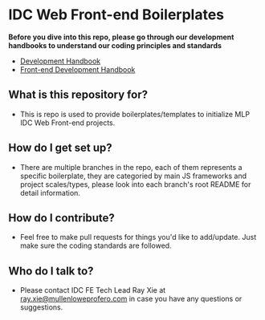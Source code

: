 # IDC Web Front-end Boilerplates
**Before you dive into this repo, please go through our development handbooks to understand our coding principles and standards**
* [Development Handbook](https://loweproferotech.atlassian.net/wiki/spaces/BTS/pages/763461856/Development+Handbook)
* [Front-end Development Handbook](https://loweproferotech.atlassian.net/wiki/spaces/BTS/pages/791183452/FE+Development+Handbook)
  
## What is this repository for?
* This is repo is used to provide boilerplates/templates to initialize MLP IDC Web Front-end projects.

## How do I get set up?
* There are multiple branches in the repo, each of them represents a specific boilerplate, they are categoried by main JS frameworks and project scales/types, please look into each branch's root README for detail information.

## How do I contribute?
* Feel free to make pull requests for things you'd like to add/update. Just make sure the coding standards are followed.

## Who do I talk to?
* Please contact IDC FE Tech Lead Ray Xie at ray.xie@mullenloweprofero.com in case you have any questions or suggestions.
